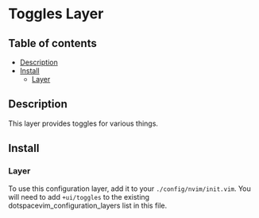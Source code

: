 # Toggles Layer

## Table of contents

* [Description](#description)
* [Install](#install)
  * [Layer](#layer)


## Description

This layer provides toggles for various things.


## Install

### Layer

To use this configuration layer, add it to your `./config/nvim/init.vim`. You will need to add `+ui/toggles` to the existing dotspacevim_configuration_layers list in this file.
